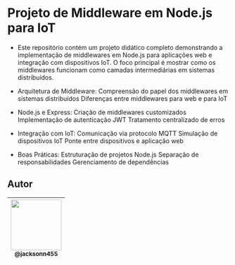  Projeto de Middleware em Node.js para IoT
===============================================

- Este repositório contém um projeto didático completo demonstrando a implementação de middlewares em Node.js para aplicações web e integração com dispositivos IoT. O foco principal é mostrar como os middlewares funcionam como camadas intermediárias em sistemas distribuídos.

- Arquitetura de Middleware:
Compreensão do papel dos middlewares em sistemas distribuídos
Diferenças entre middlewares para web e para IoT

- Node.js e Express:
Criação de middlewares customizados
Implementação de autenticação JWT
Tratamento centralizado de erros

- Integração com IoT:
Comunicação via protocolo MQTT
Simulação de dispositivos IoT
Ponte entre dispositivos e aplicação web

- Boas Práticas:
Estruturação de projetos Node.js
Separação de responsabilidades
Gerenciamento de dependências

## Autor

 | [<img src="https://avatars1.githubusercontent.com/u/46221221?s=460&u=0d161e390cdad66e925f3d52cece6c3e65a23eb2&v=4" width=115><br><sub>@jacksonn455</sub>](https://github.com/jacksonn455) |
  | :---: |
